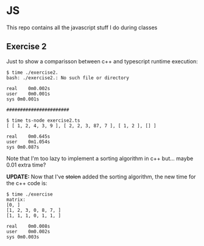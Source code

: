# JS
This repo contains all the javascript stuff I do during classes

## Exercise 2
Just to show a comparisson between c++ and typescript runtime execution:
```
$ time ./exercise2.
bash: ./exercise2.: No such file or directory

real	0m0.002s
user	0m0.001s
sys	0m0.001s

#######################

$ time ts-node exercise2.ts
[ [ 1, 2, 4, 3, 9 ], [ 2, 2, 3, 87, 7 ], [ 1, 2 ], [] ]

real	0m0.645s
user	0m1.054s
sys	0m0.087s
```

Note that I'm too lazy to implement a sorting algorithm in c++ but... maybe 0.01 extra time?

**UPDATE:**
Now that I've ~~stolen~~ added the sorting algorithm, the new time for the c++ code is:
```
$ time ./exercise
matrix:
[0, ]
[1, 2, 3, 0, 8, 7, ]
[1, 1, 1, 0, 1, 1, ]

real	0m0.008s
user	0m0.002s
sys	0m0.003s
```

